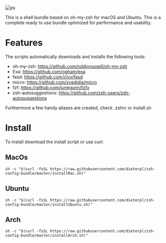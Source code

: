 ![ps](https://github.com/dieterpl/prime-shell-bundle/raw/master/ps.png)

This is a shell bundle based on oh-my-zsh for macOS and Ubuntu. This is a complete ready to use bundle optimized for performance and usability.

# Features

The scripts automatically downloads and installs the following tools:

- oh-my-zsh: https://github.com/robbyrussell/oh-my-zsh
- Exa: https://github.com/ogham/exa
- fasd: https://github.com/clvv/fasd
- micro: https://github.com/zyedidia/micro
- fzf: https://github.com/junegunn/fzfx
- zsh-autosuggestions: https://github.com/zsh-users/zsh-autosuggestions

Furthermore a few handy aliases are created, check .zshrc or install.sh

# Install

To install download the install script or use curl:

## MacOs

`sh -c "$(curl -fsSL https://raw.githubusercontent.com/dieterpl/zsh-config-bundle/master/installMac.sh)"`

## Ubuntu

`sh -c "$(curl -fsSL https://raw.githubusercontent.com/dieterpl/zsh-config-bundle/master/installUbuntu.sh)"`


## Arch

`sh -c "$(curl -fsSL https://raw.githubusercontent.com/dieterpl/zsh-config-bundle/master/installArch.sh)"`

